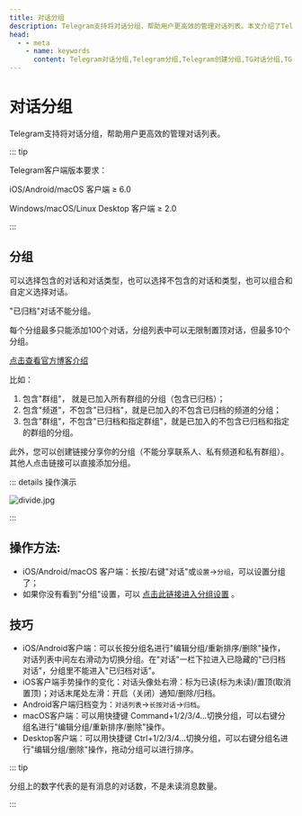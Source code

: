 ```yaml
---
title: 对话分组
description: Telegram支持将对话分组，帮助用户更高效的管理对话列表。本文介绍了Telegram如何设置对话分组，以及对话分组的一些操作技巧.访问TGwiki - Telegram知识库，了解更多Telegram使用技巧。
head:
  - - meta
    - name: keywords
      content: Telegram对话分组,Telegram分组,Telegram创建分组,TG对话分组,TG分组,TG创建分组,电报对话分组,电报分组,电报创建分组,Telegram设置,TGwiki,Telegram知识库
---
```


# 对话分组

Telegram支持将对话分组，帮助用户更高效的管理对话列表。

::: tip

Telegram客户端版本要求：

iOS/Android/macOS 客户端 ≥ 6.0

Windows/macOS/Linux Desktop 客户端 ≥ 2.0

:::

## 分组

可以选择包含的对话和对话类型，也可以选择不包含的对话和类型，也可以组合和自定义选择对话。

 "已归档"对话不能分组。

每个分组最多只能添加100个对话，分组列表中可以无限制置顶对话，但最多10个分组。

[点击查看官方博客介绍](https://telegram.org/blog/folders)

比如：

1. 包含"群组"， 就是已加入所有群组的分组（包含已归档）；
2. 包含"频道"，不包含"已归档"，就是已加入的不包含已归档的频道的分组；
3. 包含"群组"，不包含"已归档和指定群组"，就是已加入的不包含已归档和指定的群组的分组。

此外，您可以创建链接分享你的分组（不能分享联系人、私有频道和私有群组）。其他人点击链接可以直接添加分组。

::: details 操作演示

![divide.jpg](https://s2.loli.net/2024/01/27/gxhZNRpCWYltq75.jpg)

:::

## 操作方法:
- iOS/Android/macOS 客户端：长按/右键"对话"或`设置`->`分组`，可以设置分组了；
- 如果你没有看到"分组"设置，可以 [点击此链接进入分组设置](tg://settings/folders) 。

## 技巧

- iOS/Android客户端：可以长按分组名进行"编辑分组/重新排序/删除"操作，对话列表中间左右滑动为切换分组。在"对话"一栏下拉进入已隐藏的"已归档对话"，分组里不能进入"已归档对话"。
- iOS客户端手势操作的变化：对话头像处右滑：标为已读(标为未读)/置顶(取消置顶)；对话末尾处左滑：开启（关闭）通知/删除/归档。
- Android客户端归档变为：`对话列表`->`长按对话`->`归档`。
- macOS客户端：可以用快捷键 Command+1/2/3/4...切换分组，可以右键分组名进行"编辑分组/重新排序/删除"操作。
- Desktop客户端：可以用快捷键 Ctrl+1/2/3/4...切换分组，可以右键分组名进行"编辑分组/删除"操作，拖动分组可以进行排序。

::: tip

分组上的数字代表的是有消息的对话数，不是未读消息数量。

:::